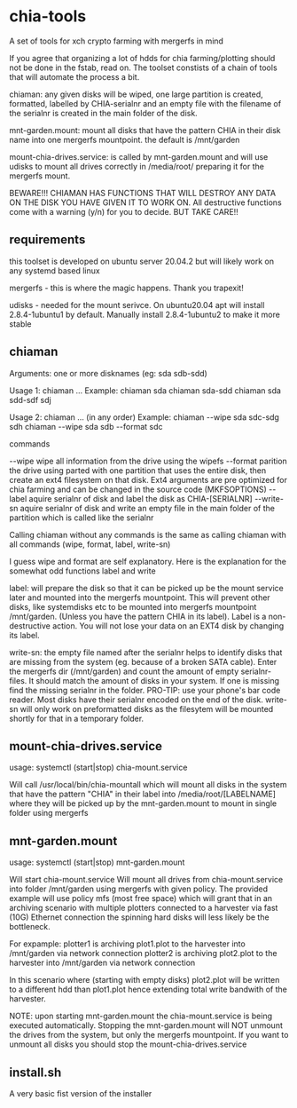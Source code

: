 # chia-tools
A set of tools for xch crypto farming with mergerfs in mind



If you agree that organizing a lot of hdds for chia farming/plotting should not be done in the fstab, read on.
The toolset constists of a chain of tools that will automate the process a bit.


chiaman: any given disks will be wiped, one large partition is created, formatted, labelled by CHIA-serialnr and an empty file with the filename of the serialnr is created in the main folder of the disk.

mnt-garden.mount: mount all disks that have the pattern CHIA in their disk name into one mergerfs mountpoint. the default is /mnt/garden

mount-chia-drives.service: is called by mnt-garden.mount and will use udisks to mount all drives correctly in /media/root/ preparing it for the mergerfs mount.

BEWARE!!! CHIAMAN HAS FUNCTIONS THAT WILL DESTROY ANY DATA ON THE DISK YOU HAVE GIVEN IT TO WORK ON. All destructive functions come with a warning (y/n) for you to decide. BUT TAKE CARE!!

requirements
------------
this toolset is developed on ubuntu server 20.04.2 but will likely work on any systemd based linux

mergerfs - this is where the magic happens. Thank you trapexit!

udisks - needed for the mount serivce. On ubuntu20.04 apt will install 2.8.4-1ubuntu1 by default. Manually install 2.8.4-1ubuntu2 to make it more stable



chiaman
-------

Arguments:    one or more disknames (eg: sda sdb-sdd)

 Usage 1:      chiaman <diskname>...
 Example:      chiaman sda
               chiaman sda-sdd
               chiaman sda sdd-sdf sdj

 Usage 2:      chiaman <action> <diskname> <disknamerange> ... (in any order)
 Example:      chiaman --wipe sda sdc-sdg sdh
               chiaman --wipe sda sdb --format sdc

commands

  --wipe		wipe all information from the drive using the wipefs
  --format		parition the drive using parted with one partition that uses the entire disk, then create an ext4 filesystem on that disk. Ext4 arguments are pre optimized for chia farming and can be changed in the source code (MKFSOPTIONS)
  --label		aquire serialnr of disk and label the disk as CHIA-[SERIALNR]
  --write-sn		aquire serialnr of disk and write an empty file in the main folder of the partition which is called like the serialnr



Calling chiaman without any commands is the same as calling chiaman with all commands (wipe, format, label, write-sn)

I guess wipe and format are self explanatory.
Here is the explanation for the somewhat odd functions label and write

label: will prepare the disk so that it can be picked up be the mount service later and mounted into the mergerfs mountpoint. This will prevent other disks, like systemdisks etc to be mounted into mergerfs mountpoint /mnt/garden. (Unless you have the pattern CHIA in its label). Label is a non-destructive action. You will not lose your data on an EXT4 disk by changing its label.

write-sn: the empty file named after the serialnr helps to identify disks that are missing from the system (eg. because of a broken SATA cable). Enter the mergerfs dir (/mnt/garden) and count the amount of empty serialnr-files. It should match the amount of disks in your system. If one is missing find the missing serialnr in the folder. PRO-TIP: use your phone's bar code reader. Most disks have their serialnr encoded on the end of the disk. write-sn will only work on preformatted disks as the filesytem will be mounted shortly for that in a temporary folder.




mount-chia-drives.service
------------------
usage: systemctl (start|stop) chia-mount.service

Will call /usr/local/bin/chia-mountall which will mount all disks in the system that have the pattern "CHIA" in their label into /media/root/[LABELNAME] where they will be picked up by the mnt-garden.mount to mount in single folder using mergerfs




mnt-garden.mount
----------------
usage: systemctl (start|stop) mnt-garden.mount

Will start chia-mount.service
Will mount all drives from chia-mount.service into folder /mnt/garden using mergerfs with given policy. The provided example will use policy mfs (most free space) which will grant that in an archiving scenario with multiple plotters connected to a harvester via fast (10G) Ethernet connection the spinning hard disks will less likely be the bottleneck.

For expample: plotter1 is archiving plot1.plot to the harvester into /mnt/garden via network connection
	      plotter2 is archiving plot2.plot to the harvester into /mnt/garden via network connection

In this scenario where (starting with empty disks) plot2.plot will be written to a different hdd than plot1.plot hence extending total write bandwith of the harvester.



NOTE: upon starting mnt-garden.mount the chia-mount.service is being executed automatically. Stopping the mnt-garden.mount will NOT unmount the drives from the system, but only the mergerfs mountpoint. If you want to unmount all disks you should stop the mount-chia-drives.service


install.sh
----------
A very basic fist version of the installer

